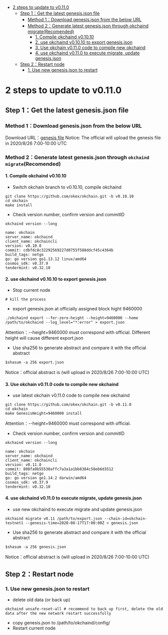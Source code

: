 
* [2 steps to update to v0.11.0](#2-steps-to-update-to-v0110)
  * [Step 1：Get the latest genesis.json file](#step-1get-the-latest-genesisjson-file)
     * [Method 1：Download genesis.json from the below URL](#method-1download-genesisjson-from-the-below-url)
     * [Method 2：Generate latest genesis.json through okchaind migrate(Recomended)](#method-2generate-latest-genesisjson-through-okchaind-migraterecomended)
        * [1. Compile okchaind v0.10.10](#1-compile-okchaind-v01010)
        * [2. use okchaind v0.10.10 to export genesis.json](#2-use-okchaind-v01010-to-export-genesisjson)
        * [3. Use okchain v0.11.0 code to compile new okchaind](#3-use-okchain-v0110-code-to-compile-new-okchaind)
        * [4. use okchaind v0.11.0 to execute migrate, update genesis.json](#4-use-okchaind-v0110-to-execute-migrate-update-genesisjson)
  * [Step 2：Restart node](#step-2restart-node)
     * [1. Use new genesis.json to restart](#1-use-new-genesisjson-to-restart)



# 2 steps to update to v0.11.0

## Step 1：Get the latest genesis.json file
### Method 1：Download genesis.json from the below URL
Download URL：[genesis file](https://raw.githubusercontent.com/okex/testnets/master/v0.11/genesis.json)
Notice: The official will upload the genesis file in 2020/8/26 7:00-10:00 UTC

### Method 2：Generate latest genesis.json through `okchaind migrate`(Recomended)
#### 1. Compile okchaind v0.10.10
- Switch okchain branch to v0.10.10, compile okchaind
```
git clone https://github.com/okex/okchain.git -b v0.10.10
cd okchain
make install
```

- Check version number, confirm version and commitID
```
okchaind version --long

name: okchain
server_name: okchaind
client_name: okchaincli
version: v0.10.8
commit: cdbfdc8c32292569227d0755f588ddcf45c4364b
build_tags: netgo
go: go version go1.13.12 linux/amd64
cosmos_sdk: v0.37.9
tendermint: v0.32.10
```

#### 2. use okchaind v0.10.10 to export genesis.json
- Stop current node
```
# kill the process
```
- export genesis.json at officially assigned block hight 9460000
```
./okchaind export --for-zero-height --height=9460000 --home /path/to/okchaind --log_level="*:error" > export.json
```
Attention：--height=9460000 must correspond with official. Different height will cause different export.json

- Use sha256 to generate abstract and compare it with the official abstract
```
$shasum -a 256 export.json
```
Notice：official abstract is (will upload in 2020/8/26 7:00-10:00 UTC)


#### 3. Use okchain v0.11.0 code to compile new okchaind

- use latest okchain v0.11.0 code to compile new okchaind
```
git clone https://github.com/okex/okchain.git -b v0.11.0
cd okchain
make GenesisHeight=9460000 install
```
Attention：--height=9460000 must correspond with official.

- Check version number, confirm version and commitID
```
okchaind version --long

name: okchain
server_name: okchaind
client_name: okchaincli
version: v0.11.0
commit: 808fa9b55530affc7a3a1a1bb8384c58eb6d3512
build_tags: netgo
go: go version go1.14.2 darwin/amd64
cosmos_sdk: v0.37.9
tendermint: v0.32.10
```


#### 4. use okchaind v0.11.0 to execute migrate, update genesis.json
- use new okchaind to execute migrate and update genesis.json
```
okchaind migrate v0.11 /path/to/export.json --chain-id=okchain-testnet1 --genesis-time=2020-08-17T17:00:00Z > genesis.json
```

- Use sha256 to generate abstract and compare it with the official abstract
```
$shasum -a 256 genesis.json
```
Notice：official abstract is (will upload in 2020/8/26 7:00-10:00 UTC)


## Step 2：Restart node
### 1. Use new genesis.json to restart
- delete old data (or back up)
```
okchaind unsafe-reset-all # recommend to back up first, delete the old data after the new network restart successfully
```
- copy genesis.json to /path/to/okchaind/config/
- Restart current node
